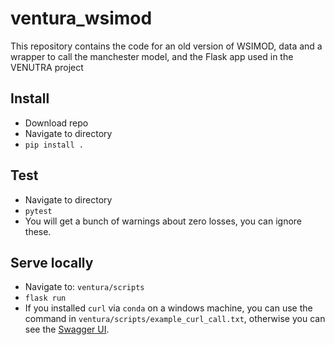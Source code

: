 # ventura_wsimod
This repository contains the code for an old version of WSIMOD, data and a wrapper to call the manchester model, and the Flask app used in the VENUTRA project

## Install
- Download repo
- Navigate to directory
- `pip install .`

## Test
- Navigate to directory
- `pytest`
- You will get a bunch of warnings about zero losses, you can ignore these.

## Serve locally
- Navigate to: `ventura/scripts`
- `flask run`
- If you installed `curl` via `conda` on a windows machine, you can use the command in `ventura/scripts/example_curl_call.txt`, otherwise you can see the [Swagger UI](https://britishgeologicalsurvey.github.io/ventura-swagger-docs/#/Vladimir/vdr_SendDict2).
